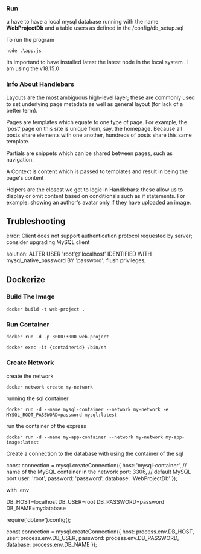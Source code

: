 ### Run

u have to have a local mysql database running with the name **WebProjectDb** and
a table users as defined in the /config/db_setup.sql

To run the program

```
node .\app.js
```

Its importand to have installed latest the
latest node in the local system .
I am using the v18.15.0

### Info About Handlebars

Layouts are the most ambiguous high-level layer; these are commonly used to set underlying page metadata as well as general layout (for lack of a better term).

Pages are templates which equate to one type of page. For example, the 'post' page on this site is unique from, say, the homepage. Because all posts share elements with one another, hundreds of posts share this same template.

Partials are snippets which can be shared between pages, such as navigation.

A Context is content which is passed to templates and result in being the page's content

Helpers are the closest we get to logic in Handlebars: these allow us to display or omit content based on conditionals such as if statements. For example: showing an author's avatar only if they have uploaded an image.

## Trubleshooting

error: Client does not support authentication protocol requested by server; consider upgrading MySQL client

solution:
ALTER USER 'root'@'localhost' IDENTIFIED WITH mysql_native_password BY 'password';
flush privileges;

## Dockerize

### Build The Image

```
docker build -t web-project .

```

### Run Container

```
docker run -d -p 3000:3000 web-project
```

```
docker exec -it {containerid} /bin/sh
```

### Create Network

create the network

```
docker network create my-network
```

running the sql container

```
docker run -d --name mysql-container --network my-network -e MYSQL_ROOT_PASSWORD=password mysql:latest
```

run the container of the express

```
docker run -d --name my-app-container --network my-network my-app-image:latest
```

Create a connection to the database with using the container of the sql

const connection = mysql.createConnection({
host: 'mysql-container', // name of the MySQL container in the network
port: 3306, // default MySQL port
user: 'root',
password: 'password',
database: 'WebProjectDb'
});

with .env

DB_HOST=localhost
DB_USER=root
DB_PASSWORD=password
DB_NAME=mydatabase

require('dotenv').config();

const connection = mysql.createConnection({
host: process.env.DB_HOST,
user: process.env.DB_USER,
password: process.env.DB_PASSWORD,
database: process.env.DB_NAME
});
